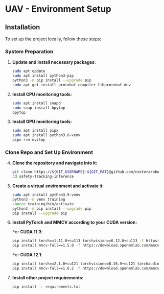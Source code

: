 
# UAV - Environment Setup

## Installation

To set up the project locally, follow these steps:

### System Preparation

1. **Update and install necessary packages:**
   ```bash
   sudo apt update
   sudo apt install python3-pip
   python3 -m pip install --upgrade pip
   sudo apt-get install protobuf-compiler libprotobuf-dev
   ```

2. **Install CPU monitoring tools:**
   ```bash
   sudo apt install snapd
   sudo snap install bpytop
   bpytop
   ```

3. **Install GPU monitoring tools:**
   ```bash
   sudo apt install pipx
   sudo apt install python3.8-venv
   pipx run nvitop
   ```

### Clone Repo and Set Up Environment

4. **Clone the repository and navigate into it:**
   ```bash
   git clone https://${GIT_USERNAME}:${GIT_PAT}@github.com/nexterarobotics/safety-tracking-inference.git
   cd safety-tracking-inference
   ```

5. **Create a virtual environment and activate it:**
   ```bash
   sudo apt install python3.9-venv
   python3 -m venv training
   source training/bin/activate
   python3 -m pip install --upgrade pip
   pip install --upgrade pip
   ```

6. **Install PyTorch and MMCV according to your CUDA version:**
   
   For **CUDA 11.3**:
   ```bash
   pip install torch==1.11.0+cu113 torchvision==0.12.0+cu113 -f https://download.pytorch.org/whl/torch_stable.html
   pip install mmcv-full==1.5.0 -f https://download.openmmlab.com/mmcv/dist/cu113/torch1.11.0/index.html
   ```

   For **CUDA 12.1**:
   ```bash
   pip install torch==2.1.0+cu121 torchvision==0.16.0+cu121 torchaudio --extra-index-url https://download.pytorch.org/whl/cu121
   pip install mmcv-full==1.6.2 -f https://download.openmmlab.com/mmcv/dist/cu121/torch2.10/index.html
   ```

7. **Install other project requirements:**
   ```bash
   pip install -r requirements.txt
   ```

